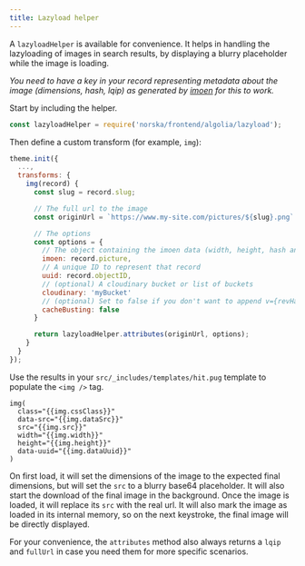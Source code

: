 ```yaml
---
title: Lazyload helper
---
```


A `lazyloadHelper` is available for convenience. It helps in handling the
lazyloading of images in search results, by displaying a blurry placeholder
while the image is loading.

_You need to have a key in your record representing metadata about the image
(dimensions, hash, lqip) as generated by
[imoen](https://projects.pixelastic.com/imoen/) for this to work._

Start by including the helper.

```javascript
const lazyloadHelper = require('norska/frontend/algolia/lazyload');
```

Then define a custom transform (for example, `img`):

```javascript
theme.init({
  ...,
  transforms: {
    img(record) {
      const slug = record.slug;

      // The full url to the image
      const originUrl = `https://www.my-site.com/pictures/${slug}.png`

      // The options
      const options = {
        // The object containing the imoen data (width, height, hash and lqip)
        imoen: record.picture,
        // A unique ID to represent that record
        uuid: record.objectID,
        // (optional) A cloudinary bucket or list of buckets
        cloudinary: 'myBucket'
        // (optional) Set to false if you don't want to append v={revHash}
        cacheBusting: false
      }

      return lazyloadHelper.attributes(originUrl, options);
    }
  }
});
```

Use the results in your `src/_includes/templates/hit.pug` template to populate
the `<img />` tag.

```pug
img(
  class="{{img.cssClass}}" 
  data-src="{{img.dataSrc}}" 
  src="{{img.src}}" 
  width="{{img.width}}" 
  height="{{img.height}}" 
  data-uuid="{{img.dataUuid}}"
)
```

On first load, it will set the dimensions of the image to the expected final
dimensions, but will set the `src` to a blurry base64 placeholder. It will also
start the download of the final image in the background. Once the image is
loaded, it will replace its `src` with the real url. It will also mark the image
as loaded in its internal memory, so on the next keystroke, the final image will
be directly displayed.

For your convenience, the `attributes` method also always returns a `lqip` and
`fullUrl` in case you need them for more specific scenarios.

